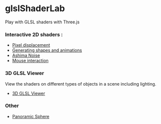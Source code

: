 # glslShaderLab

Play with GLSL shaders with Three.js 

### Interactive 2D shaders :
* [Pixel displacement](https://tailless.github.io/glslShaderLab/shaders_corals.html)
* [Generating shapes and animations](https://tailless.github.io/glslShaderLab/shaders_quasi.html)
* [Ashima Noise](https://tailless.github.io/glslShaderLab/shaders_ashima_noise.html)
* [Mouse interaction](https://tailless.github.io/glslShaderLab/shaders_curtain.html)

### 3D GLSL Viewer
View the shaders on different types of objects in a scene including lighting.
* [3D GLSL Viewer](https://tailless.github.io/glslShaderLab/shader3dViewer.html)

### Other
* [Panoramic Sphere](https://tailless.github.io/glslShaderLab/shaders_beach.html)
